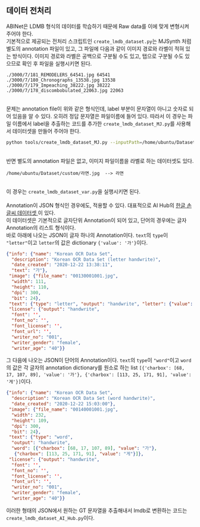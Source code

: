 ## 데이터 전처리  
  
ABINet은 LDMB 형식의 데이터를 학습하기 때문에 Raw data를 이에 맞게 변형시켜주어야 한다.<br>
기본적으로 제공되는 전처리 스크립트인 `create_lmdb_dataset.py`는 MJSynth 처럼 별도의 annotation 파일이 있고, 그 파일에 다음과 같이 이미지 경로와 라벨이 적혀 있는 방식이다. 이미지 경로와 라벨은 공백으로 구분될 수도 있고, 탭으로 구분될 수도 있으므로 확인 후 파일을 실행시키면 된다.<br>

```
./3000/7/181_REMODELERS_64541.jpg 64541
./3000/7/180_Chronographs_13538.jpg 13538
./3000/7/179_Impeaching_38222.jpg 38222
./3000/7/178_discombobulated_22063.jpg 22063
```
<br>
문제는 annotation file이 위와 같은 형식인데, label 부분이 문자열이 아니고 숫자로 되어 있음을 알 수 있다. 오히려 정답 문자열은 파일이름에 들어 있다. 따라서 이 경우는 파일 이름에서 label을 추출하는 코드를 추가한 <code>create_lmdb_dataset_MJ.py</code>를 사용해서 데이터셋을 만들어 주어야 한다.
<br>  

```bash
python tools/create_lmdb_dataset_MJ.py --inputPath=/home/ubuntu/Dataset/text_recognition/Korean/mjsynth --outputPath=/home/ubuntu/Playground/ABINet/data/training/MJ/MJ_test --gtFile=/home/ubuntu/Dataset/text_recognition/Korean/mjsynth/annotation_test.txt  
```
<br>  
반면 별도의 annotation 파일은 없고, 이미지 파일이름을 라벨로 하는 데이터셋도 있다.<br>   

```
/home/ubuntu/Dataset/custom/라면.jpg  --> 라면
```
<br>
이 경우는 <code>create_lmdb_dataset_var.py</code>을 실행시키면 된다.
<br>
<br>
Annotation이 JSON 형식인 경우에도, 적용할 수 있다. 대표적으로 AI Hub의 <a href=https://aihub.or.kr/aidata/33987> 한글 손글씨 데이터셋 </a>이 있다.<br>
이 데이터셋은 기본적으로 글자단위 Annotation이 되어 있고, 단어의 경우에는 글자 Annotation의 리스트 형식이다.<br>
바로 아래에 나오는 JSON이 글자 하나의 Annotation이다. <code>text</code>의 <code>type</code>이 <code>"letter"</code>이고 <code>letter</code>의 값은 dictionary <code>{'value': '가'}</code>이다.<br>



```json
{"info": {"name": "Korean OCR Data Set",
  "description": "Korean OCR Data Set (letter handwrite)",
  "date_created": "2020-12-22 13:38:11",
  "text": "가"},
 "image": {"file_name": "00130001001.jpg",
  "width": 111,
  "height": 110,
  "dpi": 300,
  "bit": 24},
 "text": {"type": "letter", "output": "handwrite", "letter": {"value": "가"}},
 "license": {"output": "handwrite",
  "font": '',
  "font_no": '',
  "font_license": '',
  "font_url": '',
  "writer_no": "001",
  "writer_gender": "female",
  "writer_age": "40"}}
```  

그 다음에 나오는 JSON이 단어의 Annotation이다. <code>text</code>의 <code>type</code>이 <code>"word"</code>이고 <code>word</code>의 값은 각 글자의 annotation dictionary를 원소로 하는 list <code>[{'charbox': [68, 17, 107, 89], 'value': '가'}, {'charbox': [113, 25, 171, 91], 'value': '게'}]</code>이다.<br>

```json
{"info": {"name": "Korean OCR Data Set",
  "description": "Korean OCR Data Set (word handwrite)",
  "date_created": "2020-12-22 15:03:00"},
 "image": {"file_name": "00140001001.jpg",
  "width": 232,
  "height": 109,
  "dpi": 300,
  "bit": 24},
 "text": {"type": "word",
  "output": "handwrite",
  "word": [{"charbox": [68, 17, 107, 89], "value": "가"},
   {"charbox": [113, 25, 171, 91], "value": "게"}]},
 "license": {"output": "handwrite",
  "font": '',
  "font_no": '',
  "font_license": '',
  "font_url": '',
  "writer_no": "001",
  "writer_gender": "female",
  "writer_age": "40"}}
```  

이러한 형태의 JSON에서 원하는 GT 문자열을 추출해내서 lmdb로 변환하는 코드는 <code>create_lmdb_dataset_AI_Hub.py</code>이다.
